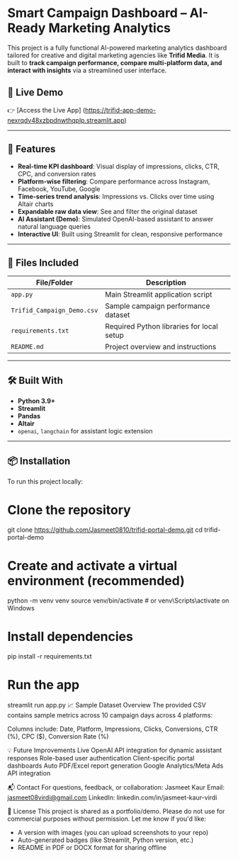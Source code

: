 # Smart Campaign Dashboard – AI-Ready Marketing Analytics
This project is a fully functional AI-powered marketing analytics dashboard tailored for creative and digital marketing agencies like **Trifid Media**. It is built to **track campaign performance, compare multi-platform data, and interact with insights** via a streamlined user interface.

## 🔗 Live Demo
👉 [Access the Live App] 
(https://trifid-app-demo-nexrqdv48xzbpdnwthqplp.streamlit.app)

---

## 🚀 Features

- **Real-time KPI dashboard**: Visual display of impressions, clicks, CTR, CPC, and conversion rates  
- **Platform-wise filtering**: Compare performance across Instagram, Facebook, YouTube, Google  
- **Time-series trend analysis**: Impressions vs. Clicks over time using Altair charts  
- **Expandable raw data view**: See and filter the original dataset  
- **AI Assistant (Demo)**: Simulated OpenAI-based assistant to answer natural language queries  
- **Interactive UI**: Built using Streamlit for clean, responsive performance

---

## 📁 Files Included

| File/Folder                 | Description                                             |
|-----------------------------|----------------------------------------------------------|
| `app.py`                    | Main Streamlit application script                        |
| `Trifid_Campaign_Demo.csv`  | Sample campaign performance dataset                      |
| `requirements.txt`          | Required Python libraries for local setup                |
| `README.md`                 | Project overview and instructions                        |

---

## 🛠️ Built With

- **Python 3.9+**
- **Streamlit**
- **Pandas**
- **Altair**
-  `openai`, `langchain` for assistant logic extension

---

## 📦 Installation

To run this project locally:

# Clone the repository
git clone https://github.com/Jasmeet0810/trifid-portal-demo.git
cd trifid-portal-demo

# Create and activate a virtual environment (recommended)
python -m venv venv
source venv/bin/activate  # or venv\Scripts\activate on Windows

# Install dependencies
pip install -r requirements.txt

# Run the app
streamlit run app.py
📈 Sample Dataset Overview
The provided CSV contains sample metrics across 10 campaign days across 4 platforms:

Columns include: Date, Platform, Impressions, Clicks, Conversions, CTR (%), CPC ($), Conversion Rate (%)

💡 Future Improvements
Live OpenAI API integration for dynamic assistant responses
Role-based user authentication
Client-specific portal dashboards
Auto PDF/Excel report generation
Google Analytics/Meta Ads API integration

📬 Contact
For questions, feedback, or collaboration:
Jasmeet Kaur
Email: jasmeet08virdi@gmail.com
LinkedIn: linkedin.com/in/jasmeet-kaur-virdi

📝 License
This project is shared as a portfolio/demo. Please do not use for commercial purposes without permission.
Let me know if you'd like:
- A version with images (you can upload screenshots to your repo)
- Auto-generated badges (like Streamlit, Python version, etc.)
- README in PDF or DOCX format for sharing offline
